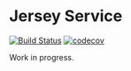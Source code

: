 # Jersey Service

[![Build Status](https://travis-ci.org/bvkatwijk/jersey-service.svg?branch=master)](https://travis-ci.org/bvkatwijk/jersey-service)
[![codecov](https://codecov.io/gh/bvkatwijk/jersey-service/branch/master/graph/badge.svg)](https://codecov.io/gh/bvkatwijk/jersey-service)

Work in progress.
